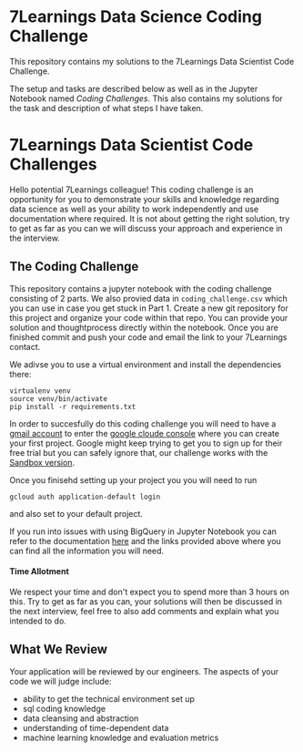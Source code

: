 # 7Learnings Data Science Coding Challenge
This repository contains my solutions to the 7Learnings Data Scientist Code Challenge. 

The setup and tasks are described below as well as in the Jupyter Notebook named *Coding Challenges*. This also contains my solutions for the task and description of what steps I have taken.

# 7Learnings Data Scientist Code Challenges

Hello potential 7Learnings colleague!
This coding challenge is an opportunity for you to demonstrate your skills and knowledge regarding data science as well as your ability to work independently and use documentation where required. It is not about getting the right solution, try to get as far as you can we will discuss your approach and experience in the interview.

## The Coding Challenge

This repository contains a jupyter notebook with the coding challenge consisting of 2 parts. We also provied data in `coding_challenge.csv` which you can use in case you get stuck in Part 1. 
Create a new git repository for this project and organize your code within that repo. You can provide your solution and thoughtprocess directly within the notebook.
Once you are finished commit and push your code and email the link to your 7Learnings contact.

We adivse you to use a virtual environment and install the dependencies there:
 ```
 virtualenv venv
 source venv/bin/activate
 pip install -r requirements.txt
 ```
 
In order to succesfully do this coding challenge you will need to  have a [gmail account](https://accounts.google.com/signup/v2/webcreateaccount?continue=https%3A%2F%2Fmyaccount.google.com%3Futm_source%3Daccount-marketing-page%26utm_medium%3Dcreate-account-button&flowName=GlifWebSignIn&flowEntry=SignUp) to enter the [google cloude console](https://console.cloud.google.com) where you can create your first project. Google might keep trying to get you to sign up for their free trial but you can safely ignore that, our challenge works with the [Sandbox version](https://cloud.google.com/bigquery/docs/sandbox). 

Once you finisehd setting up your project you you will need to run 


```
gcloud auth application-default login
```
and also set to your default project. 

If you run into issues with using BigQuery in Jupyter Notebook you can refer to the documentation [here](https://cloud.google.com/bigquery/docs/visualize-jupyter) and the links provided above where you can find all the information you will need. 

#### Time Allotment
We respect your time and don't expect you to spend more than 3 hours on this. Try to get as far as you can, your solutions will then be discussed in the next interview, feel free to also add comments and explain what you intended to do. 


## What We Review

Your application will be reviewed by our engineers. The aspects of your code we will judge include:

- ability to get the technical environment set up 
- sql coding knowledge
- data cleansing and abstraction
- understanding of time-dependent data
- machine learning knowledge and evaluation metrics 


